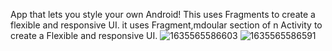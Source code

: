 App that lets you style your own Android! This uses Fragments to create a flexible and responsive UI.
it uses Fragment,mdoular section of n Activity to create a Flexible and responsive UI.
![1635565586603](https://user-images.githubusercontent.com/76480203/139519241-43ce84fb-14b6-479a-9cc9-a0a7661f498f.jpg)
![1635565586591](https://user-images.githubusercontent.com/76480203/139519249-3ed50300-e0ba-443f-a9cf-01ed4f54d10b.jpg)

